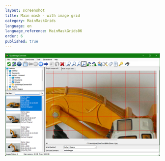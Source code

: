 ```yaml
---
layout: screenshot
title: Main mask - with image grid
category: MainMaskGrids
language: en
language_reference: MainMaskGrids06
order: 6
published: true
---
```

<img src="https://raw.githubusercontent.com/QuickImageComment/QuickImageComment/main/UserManual/images/English-prg/FormQuickImageComment-grid-5.png">
